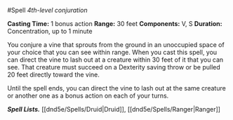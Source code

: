 #Spell
*4th-level conjuration*

**Casting Time:** 1 bonus action
**Range:** 30 feet
**Components:** V, S
**Duration:** Concentration, up to 1 minute

You conjure a vine that sprouts from the ground in an unoccupied space of your choice that you can see within range. When you cast this spell, you can direct the vine to lash out at a creature within 30 feet of it that you can see. That creature must succeed on a Dexterity saving throw or be pulled 20 feet directly toward the vine.

Until the spell ends, you can direct the vine to lash out at the same creature or another one as a bonus action on each of your turns.

***Spell Lists.*** [[dnd5e/Spells/Druid\|Druid]], [[dnd5e/Spells/Ranger\|Ranger]]